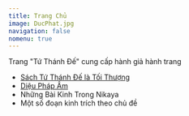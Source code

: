 ```yaml
---
title: Trang Chủ
image: DucPhat.jpg
navigation: false
nomenu: true
---
```

Trang "Tứ Thánh Đế" cung cấp hành giả hành trang

*  [Sách Tứ Thánh Đế là Tối Thượng](/sach4td)
*  [Diệu Pháp Âm](/dpa)
*  Những Bài Kinh Trong Nikaya
*  Một số đoạn kinh trích theo chủ đề

